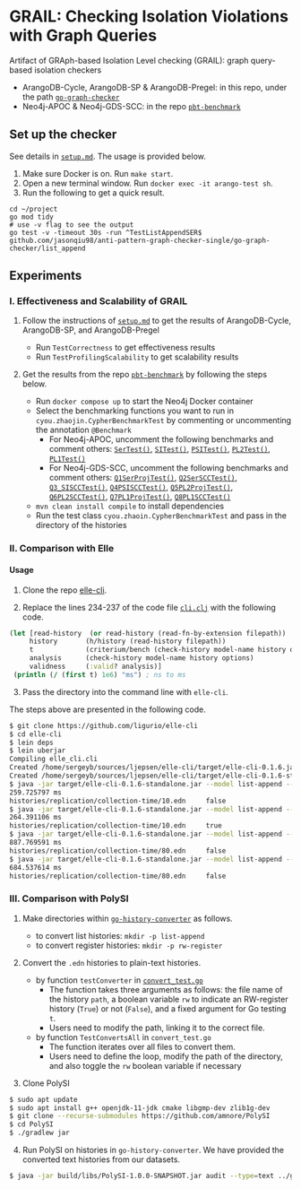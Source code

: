 # GRAIL: Checking Isolation Violations with Graph Queries

Artifact of GRAph-based Isolation Level checking (GRAIL): graph query-based isolation checkers

- ArangoDB-Cycle, ArangoDB-SP & ArangoDB-Pregel: in this repo, under the path [`go-graph-checker`](./go-graph-checker/)
- Neo4j-APOC & Neo4j-GDS-SCC: in the repo [`pbt-benchmark`](https://github.com/JINZhao2000/pbt-benchmark)

## Set up the checker

See details in [`setup.md`](./docs/setup.md). The usage is provided below.

1. Make sure Docker is on. Run `make start`.
2. Open a new terminal window. Run `docker exec -it arango-test sh`.
3. Run the following to get a quick result.

```shell
cd ~/project
go mod tidy
# use -v flag to see the output
go test -v -timeout 30s -run ^TestListAppendSER$ github.com/jasonqiu98/anti-pattern-graph-checker-single/go-graph-checker/list_append
```

## Experiments

### I. Effectiveness and Scalability of GRAIL

1. Follow the instructions of [`setup.md`](./docs/setup.md) to get the results of ArangoDB-Cycle, ArangoDB-SP, and ArangoDB-Pregel
   - Run `TestCorrectness` to get effectiveness results
   - Run `TestProfilingScalability` to get scalability results

2. Get the results from the repo [`pbt-benchmark`](https://github.com/JINZhao2000/pbt-benchmark/blob/20a236e15e76c91ec5b7cec8b2a3359ae325154f) by following the steps below.
   - Run `docker compose up` to start the Neo4j Docker container
   - Select the benchmarking functions you want to run in `cyou.zhaojin.CypherBenchmarkTest` by commenting or uncommenting the annotation `@Benchmark`
     - For Neo4j-APOC, uncomment the following benchmarks and comment others: [`SerTest()`](https://github.com/JINZhao2000/pbt-benchmark/blob/20a236e15e76c91ec5b7cec8b2a3359ae325154f/src/test/java/cyou/zhaojin/CypherBenchmarkTest.java#L43), [`SITest()`](https://github.com/JINZhao2000/pbt-benchmark/blob/20a236e15e76c91ec5b7cec8b2a3359ae325154f/src/test/java/cyou/zhaojin/CypherBenchmarkTest.java#L50), [`PSITest()`](https://github.com/JINZhao2000/pbt-benchmark/blob/20a236e15e76c91ec5b7cec8b2a3359ae325154f/src/test/java/cyou/zhaojin/CypherBenchmarkTest.java#L82), [`PL2Test()`](https://github.com/JINZhao2000/pbt-benchmark/blob/20a236e15e76c91ec5b7cec8b2a3359ae325154f/src/test/java/cyou/zhaojin/CypherBenchmarkTest.java#L100), [`PL1Test()`](https://github.com/JINZhao2000/pbt-benchmark/blob/20a236e15e76c91ec5b7cec8b2a3359ae325154f/src/test/java/cyou/zhaojin/CypherBenchmarkTest.java#L107)
     - For Neo4j-GDS-SCC, uncomment the following benchmarks and comment others: [`Q1SerProjTest()`](https://github.com/JINZhao2000/pbt-benchmark/blob/20a236e15e76c91ec5b7cec8b2a3359ae325154f/src/test/java/cyou/zhaojin/CypherBenchmarkTest.java#L114), [`Q2SerSCCTest()`](https://github.com/JINZhao2000/pbt-benchmark/blob/20a236e15e76c91ec5b7cec8b2a3359ae325154f/src/test/java/cyou/zhaojin/CypherBenchmarkTest.java#L122), [`Q3_SISCCTest()`](https://github.com/JINZhao2000/pbt-benchmark/blob/20a236e15e76c91ec5b7cec8b2a3359ae325154f/src/test/java/cyou/zhaojin/CypherBenchmarkTest.java#L129), [`Q4PSISCCTest()`](https://github.com/JINZhao2000/pbt-benchmark/blob/20a236e15e76c91ec5b7cec8b2a3359ae325154f/src/test/java/cyou/zhaojin/CypherBenchmarkTest.java#L164), [`Q5PL2ProjTest()`](https://github.com/JINZhao2000/pbt-benchmark/blob/20a236e15e76c91ec5b7cec8b2a3359ae325154f/src/test/java/cyou/zhaojin/CypherBenchmarkTest.java#L184), [`Q6PL2SCCTest()`](https://github.com/JINZhao2000/pbt-benchmark/blob/20a236e15e76c91ec5b7cec8b2a3359ae325154f/src/test/java/cyou/zhaojin/CypherBenchmarkTest.java#L192), [`Q7PL1ProjTest()`](https://github.com/JINZhao2000/pbt-benchmark/blob/20a236e15e76c91ec5b7cec8b2a3359ae325154f/src/test/java/cyou/zhaojin/CypherBenchmarkTest.java#L199), [`Q8PL1SCCTest()`](https://github.com/JINZhao2000/pbt-benchmark/blob/20a236e15e76c91ec5b7cec8b2a3359ae325154f/src/test/java/cyou/zhaojin/CypherBenchmarkTest.java#LL207C17-L207C29)
   - `mvn clean install compile` to install dependencies
   - Run the test class `cyou.zhaoin.CypherBenchmarkTest` and pass in the directory of the histories

### II. Comparison with Elle

#### Usage

1. Clone the repo [elle-cli](https://github.com/ligurio/elle-cli/tree/master).

2. Replace the lines 234-237 of the code file [`cli.clj`](https://github.com/ligurio/elle-cli/blob/a36790c1973360792ce455282894fadaeb58796a/src/elle_cli/cli.clj#L234) with the following code.

```clojure
(let [read-history  (or read-history (read-fn-by-extension filepath))
     history       (h/history (read-history filepath))
     t             (criterium/bench (check-history model-name history options))
     analysis      (check-history model-name history options)
     validness     (:valid? analysis)]
 (println (/ (first t) 1e6) "ms") ; ns to ms
```

3. Pass the directory into the command line with `elle-cli`.

The steps above are presented in the following code.

```bash
$ git clone https://github.com/ligurio/elle-cli
$ cd elle-cli
$ lein deps
$ lein uberjar
Compiling elle_cli.cli
Created /home/sergeyb/sources/ljepsen/elle-cli/target/elle-cli-0.1.6.jar
Created /home/sergeyb/sources/ljepsen/elle-cli/target/elle-cli-0.1.6-standalone.jar
$ java -jar target/elle-cli-0.1.6-standalone.jar --model list-append --consistency-models serializable histories/collection-time/10.edn
259.725797 ms
histories/replication/collection-time/10.edn     false
$ java -jar target/elle-cli-0.1.6-standalone.jar --model list-append --consistency-models snapshot-isolation histories/collection-time/10.edn
264.391106 ms
histories/replication/collection-time/10.edn     true
$ java -jar target/elle-cli-0.1.6-standalone.jar --model list-append --consistency-models serializable histories/collection-time/90.edn
887.769591 ms
histories/replication/collection-time/80.edn     false
$ java -jar target/elle-cli-0.1.6-standalone.jar --model list-append --consistency-models snapshot-isolation histories/collection-time/90.edn
684.537614 ms
histories/replication/collection-time/80.edn     false
```

### III. Comparison with PolySI

1. Make directories within [`go-history-converter`](./go-history-converter) as follows.
   - to convert list histories: `mkdir -p list-append`
   - to convert register histories: `mkdir -p rw-register`

2. Convert the `.edn` histories to plain-text histories.
   - by function `testConverter` in [`convert_test.go`](./go-history-converter/converter_test.go)
     - The function takes three arguments as follows: the file name of the history `path`, a boolean variable `rw` to indicate an RW-register history (`True`) or not (`False`), and a fixed argument for Go testing `t`.
     - Users need to modify the path, linking it to the correct file.
   - by function `TestConvertsAll` in `convert_test.go`
     - The function iterates over all files to convert them.
     - Users need to define the loop, modify the path of the directory, and also toggle the `rw` boolean variable if necessary
  
3. Clone PolySI

```bash
$ sudo apt update
$ sudo apt install g++ openjdk-11-jdk cmake libgmp-dev zlib1g-dev
$ git clone --recurse-submodules https://github.com/amnore/PolySI
$ cd PolySI
$ ./gradlew jar
```

4. Run PolySI on histories in `go-history-converter`. We have provided the converted text histories from our datasets.

```bash
$ java -jar build/libs/PolySI-1.0.0-SNAPSHOT.jar audit --type=text ../go-history-converter/collection-time/10.txt &> polysi.log
```
